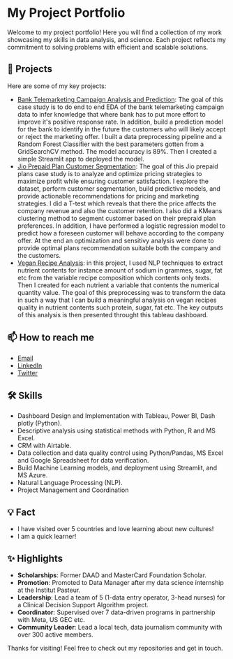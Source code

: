 # My Project Portfolio
Welcome to my project portfolio! Here you will find a collection of my work showcasing my skills in data analysis, and science. Each project reflects my commitment to solving problems with efficient and scalable solutions.

## 🔭 Projects

Here are some of my key projects:

- [Bank Telemarketing Campaign Analysis and Prediction](https://arame93appio-9uibnvkleiafqfezc2hvca.streamlit.app/): The goal of this case study is to do end to end EDA of the bank telemarketing campaign data to infer knowledge that where bank has to put more effort to improve it's positive response rate. In addition, build a prediction model for the bank to identify in the future the customers who will likely accept or reject the marketing offer. I built a data preprocessing pipeline and a Random Forest Classifier with the best parameters gotten from a GridSearchCV method. The model accuracy is 89%. Then I created a simple Streamlit app to deployed the model. 
- [Jio Prepaid Plan Customer Segmentation](https://github.com/Arame93/Arame93.github.io/blob/0ed405d10720f20eb98337e4065d7f8024a97f94/Prepaid_plans_recommendations/Jio%20Prepaid%20Planes%20Project.ipynb): The goal of this Jio prepaid plans case study is to analyze and optimize pricing strategies to maximize profit while ensuring customer satisfaction. I explore the dataset, perform customer segmentation, build predictive models, and provide actionable recommendations for pricing and marketing strategies. I did a T-test which reveals that there the price affects the company revenue and also the customer retention. I also did a KMeans clustering method to segment customer based on their prepraid plan preferences. In addition, I have performed a logistic regression model to predict how a foreseen customer will behave according to the company offer. At the end an optimization and sensitivy analysis were done to provide optimal plans recommendation suitable both the company and the customers.
- [Vegan Recipe Analysis](https://public.tableau.com/app/profile/arame/viz/VeganRecipesDashboard/Tableaudebord1): in this project, I used NLP techniques to extract nutrient contents for instance amount of sodium in grammes, sugar, fat etc from the variable recipe composition which contents only texts. Then I created for each nutrient a variable that contents the numerical quantity value. The goal of this preprocessing was to transform the data in such a way that I can build a meaningful analysis on vegan recipes quality in nutrient contents such protein, sugar, fat etc. The key outputs of this analysis is then presented throught this tableau dashboard.     

## 📫 How to reach me

- [Email](arramthiamm@gmail.com)
- [LinkedIn](https://linkedin.com/in/arame-thiam/)
- [Twitter](https://twitter.com/@aramethiam3)

## 🛠️ Skills

- Dashboard Design and Implementation with Tableau, Power BI, Dash plotly (Python). 
- Descriptive analysis using statistical methods with Python, R and MS Excel.
- CRM with Airtable.
- Data collection and data quality control using Python/Pandas, MS Excel and Google Spreadsheet for data verification.
- Build Machine Learning models, and deployment using Streamlit, and MS Azure.
- Natural Language Processing (NLP).
- Project Management and Coordination

## 💡 Fact

- I have visited over 5 countries and love learning about new cultures!
- I am a quick learner! 

## ✨ Highlights

- **Scholarships**: Former DAAD and MasterCard Foundation Scholar.
- **Promotion**: Promoted to Data Manager after my data science internship at the Institut Pasteur.
- **Leadership**: Lead a team of 5 (1-data entry operator, 3-head nurses) for a Clinical Decision Support Algorithm project.
- **Coordinator**: Supervised over 7 data-driven programs in partnership with Meta, US GEC etc.
- **Community Leader**: Lead a local tech, data journalism community with over 300 active members.
  

Thanks for visiting! Feel free to check out my repositories and get in touch.
